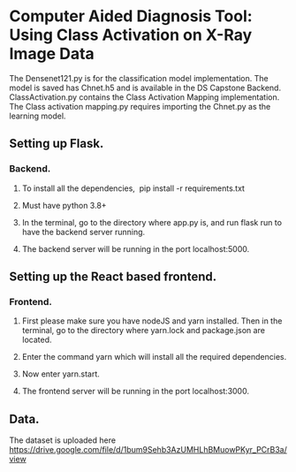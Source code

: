 # Computer Aided Diagnosis Tool: Using Class Activation on X-Ray Image Data

The Densenet121.py is for the classification model implementation. The model is saved has Chnet.h5 and is available in the DS Capstone Backend.
ClassActivation.py contains the Class Activation Mapping implementation. The Class activation mapping.py requires importing the Chnet.py as the learning model.

## Setting up Flask.

### Backend.

1.	To install all the dependencies,  pip install -r requirements.txt

2.	Must have python 3.8+

3.	In the terminal, go to the directory where app.py is, and run flask run to have the backend server running.

4.	The backend server will be running in the port localhost:5000.



## Setting up the React based frontend.

### Frontend.

1. First please make sure you have nodeJS and yarn installed. Then in the terminal, go to the directory where yarn.lock and package.json are located.

2. Enter the command yarn which will install all the required dependencies.

3. Now enter yarn.start.

4. The frontend server will be running in the port localhost:3000.


## Data.

The dataset is uploaded here 
https://drive.google.com/file/d/1bum9Sehb3AzUMHLhBMuowPKyr_PCrB3a/view
